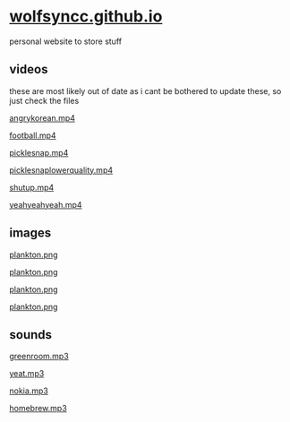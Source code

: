 # [wolfsyncc.github.io](https://wolfsyncc.github.io)
personal website to store stuff
## videos
these are most likely out of date as i cant be bothered to update these, so just check the files

[angrykorean.mp4](https://wolfsyncc.github.io/videos/angrykorean.mp4)

[football.mp4](https://wolfsyncc.github.io/videos/football.mp4)

[picklesnap.mp4](https://wolfsyncc.github.io/videos/picklesnap.mp4)

[picklesnaplowerquality.mp4](https://wolfsyncc.github.io/videos/picklesnaplowerquality.mp4)

[shutup.mp4](https://wolfsyncc.github.io/videos/shutup.mp4)

[yeahyeahyeah.mp4](https://wolfsyncc.github.io/videos/yeahyeahyeah.mp4)

## images
[plankton.png](https://wolfsyncc.github.io/images/plankton.png)

[plankton.png](https://wolfsyncc.github.io/images/plankton.png)

[plankton.png](https://wolfsyncc.github.io/images/plankton.png)

[plankton.png](https://wolfsyncc.github.io/images/plankton.png)


## sounds
[greenroom.mp3](https://wolfsyncc.github.io/sounds/greenroom.mp3)

[yeat.mp3](https://wolfsyncc.github.io/sounds/yeat.mp3)

[nokia.mp3](https://wolfsyncc.github.io/sounds/nokia.mp3)

[homebrew.mp3](https://wolfsyncc.github.io/sounds/homebrew.mp3)
